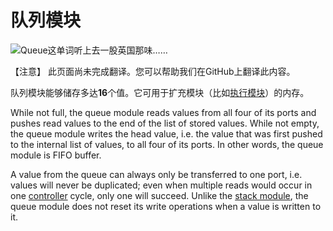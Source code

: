 # 队列模块

![Queue这单词听上去一股英国那味……](item:tis3d:module_queue)

【注意】
此页面尚未完成翻译。您可以帮助我们在GitHub上翻译此内容。

队列模块能够储存多达**16**个值。它可用于扩充模块（比如[执行模块](module_execution.md)）的内存。

While not full, the queue module reads values from all four of its ports and pushes read values to the end of the list of stored values. While not empty, the queue module writes the head value, i.e. the value that was first pushed to the internal list of values, to all four of its ports. In other words, the queue module is FIFO buffer.

A value from the queue can always only be transferred to one port, i.e. values will never be duplicated; even when multiple reads would occur in one [controller](../block/controller.md) cycle, only one will succeed. Unlike the [stack module](module_stack.md), the queue module does not reset its write operations when a value is written to it.
